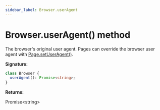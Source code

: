 ```yaml
---
sidebar_label: Browser.userAgent
---
```


# Browser.userAgent() method

The browser's original user agent. Pages can override the browser user agent
with [Page.setUserAgent()](./puppeteer.page.setuseragent.md).

**Signature:**

```typescript
class Browser {
  userAgent(): Promise<string>;
}
```

**Returns:**

Promise&lt;string&gt;
